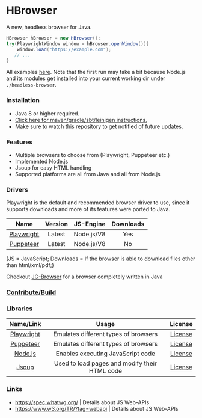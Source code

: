 # HBrowser

A new, headless browser for Java.

```java
HBrowser hBrowser = new HBrowser();
try(PlaywrightWindow window = hBrowser.openWindow()){
    window.load("https://example.com");
   // ...   
}
```
All examples [here](src/test/java/examples).
Note that the first run may take a bit because Node.js and its modules get installed into your current working dir under `./headless-browser`.

### Installation

- Java 8 or higher required.
- [Click here for maven/gradle/sbt/leinigen instructions.](https://jitpack.io/#Osiris-Team/HBrowser/LATEST)
- Make sure to watch this repository to get notified of future updates.

### Features
 - Multiple browsers to choose from (Playwright, Puppeteer etc.)
 - Implemented Node.js
 - Jsoup for easy HTML handling
 - Supported platforms are all from Java and all from Node.js

### Drivers
Playwright is the default and recommended browser driver to use, since it supports downloads
and more of its features were ported to Java.

| Name | Version| JS-Engine | Downloads |
| :-----: | :-----: | :-----: | :-----:
| [Playwright](https://github.com/microsoft/playwright)| Latest | Node.js/V8 | Yes | No |
| [Puppeteer](https://github.com/puppeteer/puppeteer) | Latest  | Node.js/V8 | No | No |

(JS = JavaScript; Downloads = If the browser is able to download files other than html/xml/pdf;)

Checkout [JG-Browser](https://github.com/Osiris-Team/JG-Browser) for a browser completely written in Java

### [Contribute/Build](CONTRIBUTE.md)

### Libraries

| Name/Link | Usage | License |
| :-----: | :-----: | :-----: |
| [Playwright](https://github.com/microsoft/playwright) | Emulates different types of browsers | [License](https://github.com/microsoft/playwright/blob/master/LICENSE) |
| [Puppeteer](https://github.com/puppeteer/puppeteer) | Emulates different types of browsers  | [License](https://github.com/puppeteer/puppeteer/blob/main/LICENSE) |
| [Node.js](https://github.com/nodejs/node) | Enables executing JavaScript code | [License](https://github.com/nodejs/node/blob/master/LICENSE) |
| [Jsoup](https://github.com/jhy/jsoup)      | Used to load pages and modify their HTML code      |   [License](https://github.com/jhy/jsoup/blob/master/LICENSE) |

### Links
- https://spec.whatwg.org/ | Details about JS Web-APIs
- https://www.w3.org/TR/?tag=webapi | Details about JS Web-APIs
